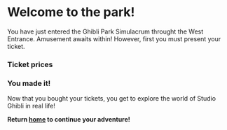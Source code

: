# Welcome to the park!

You have just entered the Ghibli Park Simulacrum throught the West Entrance. Amusement awaits within! However, first you must present your ticket.

### Ticket prices

### You made it!
Now that you bought your tickets, you get to explore the world of Studio Ghibli in real life!


**Return [home](https://github.com/mollyjones2023/ghibli-simulacrum/tree/main) to continue your adventure!**
